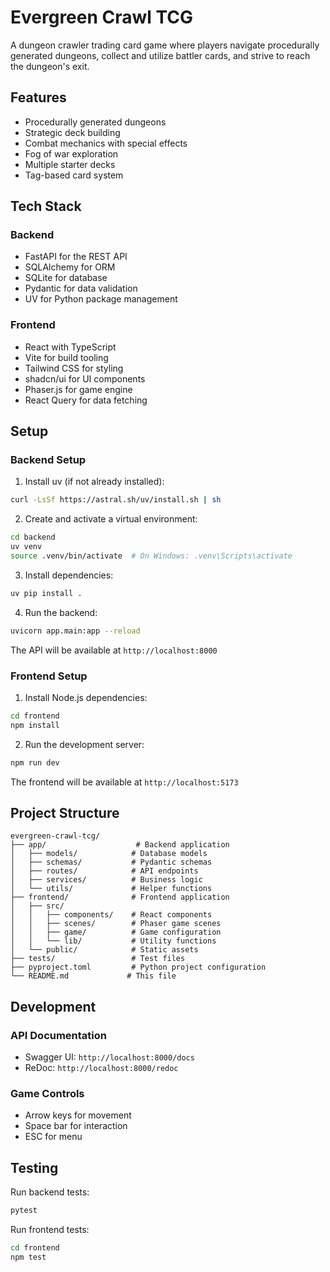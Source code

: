 # Evergreen Crawl TCG

A dungeon crawler trading card game where players navigate procedurally generated dungeons, collect and utilize battler cards, and strive to reach the dungeon's exit.

## Features

- Procedurally generated dungeons
- Strategic deck building
- Combat mechanics with special effects
- Fog of war exploration
- Multiple starter decks
- Tag-based card system

## Tech Stack

### Backend

- FastAPI for the REST API
- SQLAlchemy for ORM
- SQLite for database
- Pydantic for data validation
- UV for Python package management

### Frontend

- React with TypeScript
- Vite for build tooling
- Tailwind CSS for styling
- shadcn/ui for UI components
- Phaser.js for game engine
- React Query for data fetching

## Setup

### Backend Setup

1. Install uv (if not already installed):

```bash
curl -LsSf https://astral.sh/uv/install.sh | sh
```

2. Create and activate a virtual environment:

```bash
cd backend
uv venv
source .venv/bin/activate  # On Windows: .venv\Scripts\activate
```

3. Install dependencies:

```bash
uv pip install .
```

4. Run the backend:

```bash
uvicorn app.main:app --reload
```

The API will be available at `http://localhost:8000`

### Frontend Setup

1. Install Node.js dependencies:

```bash
cd frontend
npm install
```

2. Run the development server:

```bash
npm run dev
```

The frontend will be available at `http://localhost:5173`

## Project Structure

```
evergreen-crawl-tcg/
├── app/                    # Backend application
│   ├── models/            # Database models
│   ├── schemas/           # Pydantic schemas
│   ├── routes/            # API endpoints
│   ├── services/          # Business logic
│   └── utils/             # Helper functions
├── frontend/              # Frontend application
│   ├── src/
│   │   ├── components/    # React components
│   │   ├── scenes/        # Phaser game scenes
│   │   ├── game/          # Game configuration
│   │   └── lib/           # Utility functions
│   └── public/            # Static assets
├── tests/                 # Test files
├── pyproject.toml         # Python project configuration
└── README.md             # This file
```

## Development

### API Documentation

- Swagger UI: `http://localhost:8000/docs`
- ReDoc: `http://localhost:8000/redoc`

### Game Controls

- Arrow keys for movement
- Space bar for interaction
- ESC for menu

## Testing

Run backend tests:

```bash
pytest
```

Run frontend tests:

```bash
cd frontend
npm test
```
